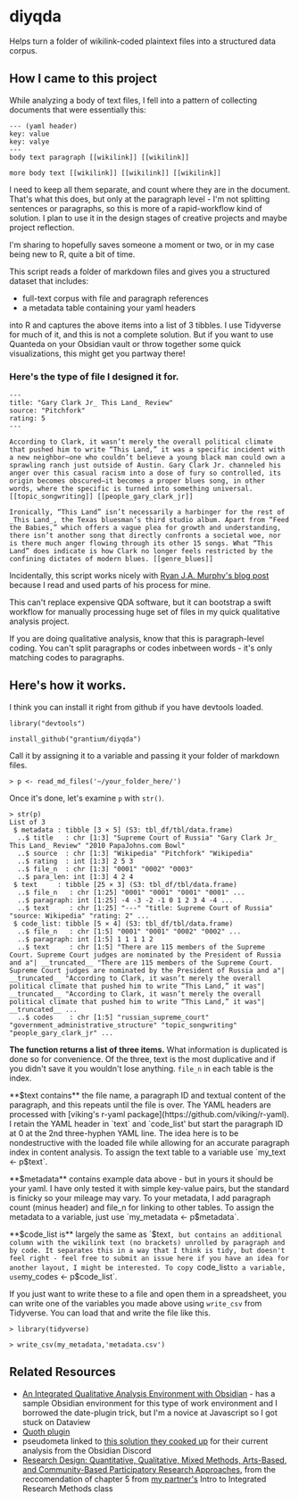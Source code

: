 # diyqda
Helps turn a folder of wikilink-coded plaintext files into a structured data corpus.

## How I came to this project

While analyzing a body of text files, I fell into a pattern of collecting documents that were essentially this:

```
--- (yaml header)
key: value
key: valye
---
body text paragraph [[wikilink]] [[wikilink]]

more body text [[wikilink]] [[wikilink]] [[wikilink]]
```

I need to keep all them separate, and count where they are in the document. That's what this does, but only at the paragraph level - I'm not splitting sentences or paragraphs, so this is more of a rapid-workflow kind of solution. I plan to use it in the design stages of creative projects and maybe project reflection.

I'm sharing to hopefully saves someone a moment or two, or in my case being new to R, quite a bit of time. 

This script reads a folder of markdown files and gives you a structured dataset that includes:
- full-text corpus with file and paragraph references
- a metadata table containing your yaml headers

 into R and captures the above items into a list of 3 tibbles. I use Tidyverse for much of it, and this is not a complete solution. But if you want to use Quanteda on your Obsidian vault or throw together some quick visualizations, this might get you partway there!
 
### Here's the type of file I designed it for.

```
---
title: "Gary Clark Jr_ This Land_ Review"
source: "Pitchfork"
rating: 5
---

According to Clark, it wasn’t merely the overall political climate that pushed him to write “This Land,” it was a specific incident with a new neighbor—one who couldn’t believe a young black man could own a sprawling ranch just outside of Austin. Gary Clark Jr. channeled his anger over this casual racism into a dose of fury so controlled, its origin becomes obscured—it becomes a proper blues song, in other words, where the specific is turned into something universal. [[topic_songwriting]] [[people_gary_clark_jr]]

Ironically, “This Land” isn’t necessarily a harbinger for the rest of _This Land_, the Texas bluesman’s third studio album. Apart from “Feed the Babies,” which offers a vague plea for growth and understanding, there isn’t another song that directly confronts a societal woe, nor is there much anger flowing through its other 15 songs. What “This Land” does indicate is how Clark no longer feels restricted by the confining dictates of modern blues. [[genre_blues]]
```

Incidentally, this script works nicely with [Ryan J.A. Murphy's blog post](https://axle.design/an-integrated-qualitative-analysis-environment-with-obsidian) because I read and used parts of his process for mine.

This can't replace expensive QDA software, but it can bootstrap a swift workflow for manually processing huge set of files in my quick qualitative analysis project.

If you are doing qualitative analysis, know that this is paragraph-level coding. You can't split paragraphs or codes inbetween words - it's only matching codes to paragraphs.

## Here's how it works.

I think you can install it right from github if you have devtools loaded.

```
library("devtools")
```

```
install_github("grantium/diyqda")
```

Call it by assigning it to a variable and passing it your folder of markdown files.

```
> p <- read_md_files('~/your_folder_here/')
```

Once it's done, let's examine `p` with `str()`.

```
> str(p)
List of 3
 $ metadata : tibble [3 × 5] (S3: tbl_df/tbl/data.frame)
  ..$ title   : chr [1:3] "Supreme Court of Russia" "Gary Clark Jr_ This Land_ Review" "2010 PapaJohns.com Bowl"
  ..$ source  : chr [1:3] "Wikipedia" "Pitchfork" "Wikipedia"
  ..$ rating  : int [1:3] 2 5 3
  ..$ file_n  : chr [1:3] "0001" "0002" "0003"
  ..$ para_len: int [1:3] 4 2 4
 $ text     : tibble [25 × 3] (S3: tbl_df/tbl/data.frame)
  ..$ file_n   : chr [1:25] "0001" "0001" "0001" "0001" ...
  ..$ paragraph: int [1:25] -4 -3 -2 -1 0 1 2 3 4 -4 ...
  ..$ text     : chr [1:25] "---" "title: Supreme Court of Russia" "source: Wikipedia" "rating: 2" ...
 $ code_list: tibble [5 × 4] (S3: tbl_df/tbl/data.frame)
  ..$ file_n   : chr [1:5] "0001" "0001" "0002" "0002" ...
  ..$ paragraph: int [1:5] 1 1 1 1 2
  ..$ text     : chr [1:5] "There are 115 members of the Supreme Court. Supreme Court judges are nominated by the President of Russia and a"| __truncated__ "There are 115 members of the Supreme Court. Supreme Court judges are nominated by the President of Russia and a"| __truncated__ "According to Clark, it wasn’t merely the overall political climate that pushed him to write “This Land,” it was"| __truncated__ "According to Clark, it wasn’t merely the overall political climate that pushed him to write “This Land,” it was"| __truncated__ ...
  ..$ codes    : chr [1:5] "russian_supreme_court" "government_administrative_structure" "topic_songwriting" "people_gary_clark_jr" ...
```

**The function returns a list of three items.** What information is duplicated is done so for convenience. Of the three, text is the most duplicative and if you didn't save it you wouldn't lose anything. `file_n` in each table is the index.

**$text contains** the file name, a paragraph ID and textual content of the paragraph, and this repeats until the file is over. The YAML headers are processed with [viking's r-yaml package](https://github.com/viking/r-yaml). I retain the YAML header in `text` and `code_list' but start the paragraph ID at 0 at the 2nd three-hyphen YAML line. The idea here is to be nondestructive with the loaded file while allowing for an accurate paragraph index in content analysis. To assign the text table to a variable use `my_text <- p$text`.

**$metadata** contains example data above - but in yours it should be your yaml. I have only tested it with simple key-value pairs, but the standard is finicky so your mileage may vary. To your metadata, I add paragraph count (minus header) and file_n for linking to other tables. To assign the metadata to a variable, just use `my_metadata <- p$metadata`.

**$code_list is** largely the same as `$text`, but contains an additional column with the wikilink text (no brackets) unrolled by paragraph and by code. It separates this in a way that I think is tidy, but doesn't feel right - feel free to submit an issue here if you have an idea for another layout, I might be interested. To copy `code_list` to a variable, use `my_codes <- p$code_list`.

If you just want to write these to a file and open them in a spreadsheet, you can write one of the variables you made above using `write_csv` from Tidyverse. You can load that and write the file like this.

```
> library(tidyverse)
```

```
> write_csv(my_metadata,'metadata.csv')
```
## Related Resources

 - [An Integrated Qualitative Analysis Environment with Obsidian](https://axle.design/an-integrated-qualitative-analysis-environment-with-obsidian) - has a sample Obsidian environment for this type of work environment and I borrowed the date-plugin trick, but I'm a novice at Javascript so I got stuck on Dataview
 - [Quoth plugin](https://github.com/erykwalder/quoth)
 - pseudometa linked to [this solution they cooked up](https://gist.github.com/chrisgrieser/80581254be5d7f3bc830d2d7c6cd980c) for their current analysis from the Obsidian Discord
 -  [Research Design: Quantitative, Qualitative, Mixed Methods, Arts-Based, and Community-Based Participatory Research Approaches](https://www.guilford.com/books/Research-Design/Patricia-Leavy/9781462514380), from the reccomendation of chapter 5 from [my partner's](https://twitter.com/klinb) Intro to Integrated Research Methods class 
